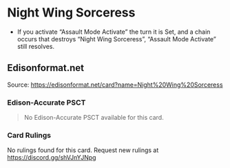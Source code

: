 # Night Wing Sorceress

*   If you activate “Assault Mode Activate” the turn it is Set, and a chain occurs that destroys “Night Wing Sorceress”, “Assault Mode Activate” still resolves.

## Edisonformat.net

Source: https://edisonformat.net/card?name=Night%20Wing%20Sorceress

### Edison-Accurate PSCT

> No Edison-Accurate PSCT available for this card.

### Card Rulings

No rulings found for this card. Request new rulings at https://discord.gg/shVJnYJNpg
            